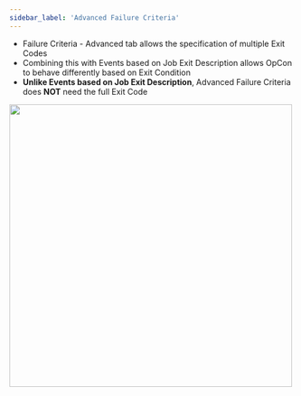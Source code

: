 ```yaml
---
sidebar_label: 'Advanced Failure Criteria'
---
```


<!--
<figure>
    <audio
        controls
        src="audiobasic/AdvancedFailureCriteria.mp3">
            Your browser does not support the
            <code>audio</code> element.
    </audio>
</figure>

-->

* Failure Criteria - Advanced tab allows the specification of multiple Exit Codes
* Combining this with Events based on Job Exit Description allows OpCon to behave differently based on Exit Condition
* **Unlike Events based on Job Exit Description**, Advanced Failure Criteria does **NOT** need the full Exit Code

<a href="imgbasic/356.png" target="_blank"><img src="imgbasic/356.png" width="500"></img></a>